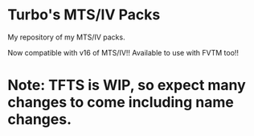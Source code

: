 # Turbo's MTS/IV Packs
My repository of my MTS/IV packs.

Now compatible with v16 of MTS/IV!!
Available to use with FVTM too!!

# Note: TFTS is WIP, so expect many changes to come including name changes.

